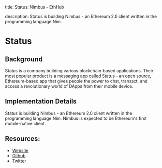 title: Status: Nimbus - EthHub

description: Status is building Nimbus - an Ethereum 2.0 client written in the programming language Nim.

# Status

## Background

Status is a company building various blockchain-based applications. Their most popular product is a messaging app called Status - an open source, Ethereum-based app that gives people the power to chat, transact, and access a revolutionary world of DApps from their mobile device.

## Implementation Details

Status is building Nimbus - an Ethereum 2.0 client written in the programming language Nim. Nimbus is expected to be Ethereum's first mobile-native client.

## Resources:

* [Website](https://nimbus.status.im/)
* [Github](https://github.com/status-im/nimbus)
* [Twitter](https://twitter.com/ethstatus)

